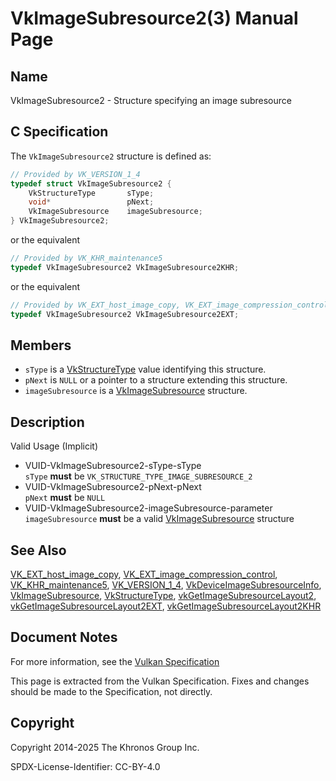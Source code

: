 # VkImageSubresource2(3) Manual Page

## Name

VkImageSubresource2 - Structure specifying an image subresource



## [](#_c_specification)C Specification

The `VkImageSubresource2` structure is defined as:

```c++
// Provided by VK_VERSION_1_4
typedef struct VkImageSubresource2 {
    VkStructureType       sType;
    void*                 pNext;
    VkImageSubresource    imageSubresource;
} VkImageSubresource2;
```

or the equivalent

```c++
// Provided by VK_KHR_maintenance5
typedef VkImageSubresource2 VkImageSubresource2KHR;
```

or the equivalent

```c++
// Provided by VK_EXT_host_image_copy, VK_EXT_image_compression_control
typedef VkImageSubresource2 VkImageSubresource2EXT;
```

## [](#_members)Members

- `sType` is a [VkStructureType](https://registry.khronos.org/vulkan/specs/latest/man/html/VkStructureType.html) value identifying this structure.
- `pNext` is `NULL` or a pointer to a structure extending this structure.
- `imageSubresource` is a [VkImageSubresource](https://registry.khronos.org/vulkan/specs/latest/man/html/VkImageSubresource.html) structure.

## [](#_description)Description

Valid Usage (Implicit)

- [](#VUID-VkImageSubresource2-sType-sType)VUID-VkImageSubresource2-sType-sType  
  `sType` **must** be `VK_STRUCTURE_TYPE_IMAGE_SUBRESOURCE_2`
- [](#VUID-VkImageSubresource2-pNext-pNext)VUID-VkImageSubresource2-pNext-pNext  
  `pNext` **must** be `NULL`
- [](#VUID-VkImageSubresource2-imageSubresource-parameter)VUID-VkImageSubresource2-imageSubresource-parameter  
  `imageSubresource` **must** be a valid [VkImageSubresource](https://registry.khronos.org/vulkan/specs/latest/man/html/VkImageSubresource.html) structure

## [](#_see_also)See Also

[VK\_EXT\_host\_image\_copy](https://registry.khronos.org/vulkan/specs/latest/man/html/VK_EXT_host_image_copy.html), [VK\_EXT\_image\_compression\_control](https://registry.khronos.org/vulkan/specs/latest/man/html/VK_EXT_image_compression_control.html), [VK\_KHR\_maintenance5](https://registry.khronos.org/vulkan/specs/latest/man/html/VK_KHR_maintenance5.html), [VK\_VERSION\_1\_4](https://registry.khronos.org/vulkan/specs/latest/man/html/VK_VERSION_1_4.html), [VkDeviceImageSubresourceInfo](https://registry.khronos.org/vulkan/specs/latest/man/html/VkDeviceImageSubresourceInfo.html), [VkImageSubresource](https://registry.khronos.org/vulkan/specs/latest/man/html/VkImageSubresource.html), [VkStructureType](https://registry.khronos.org/vulkan/specs/latest/man/html/VkStructureType.html), [vkGetImageSubresourceLayout2](https://registry.khronos.org/vulkan/specs/latest/man/html/vkGetImageSubresourceLayout2.html), [vkGetImageSubresourceLayout2EXT](https://registry.khronos.org/vulkan/specs/latest/man/html/vkGetImageSubresourceLayout2EXT.html), [vkGetImageSubresourceLayout2KHR](https://registry.khronos.org/vulkan/specs/latest/man/html/vkGetImageSubresourceLayout2KHR.html)

## [](#_document_notes)Document Notes

For more information, see the [Vulkan Specification](https://registry.khronos.org/vulkan/specs/latest/html/vkspec.html#VkImageSubresource2)

This page is extracted from the Vulkan Specification. Fixes and changes should be made to the Specification, not directly.

## [](#_copyright)Copyright

Copyright 2014-2025 The Khronos Group Inc.

SPDX-License-Identifier: CC-BY-4.0